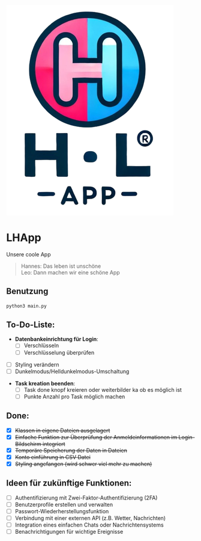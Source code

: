 ![logo](data/logo.png)

# LHApp
Unsere coole App
> Hannes: Das leben ist unschöne<br/>
> Leo: Dann machen wir eine schöne App 

## Benutzung
```bash
python3 main.py
```

## To-Do-Liste:
- **Datenbankeinrichtung für Login**:
  - [ ] Verschlüsseln
  - [ ] Verschlüsselung überprüfen
- [ ] Styling verändern
- [ ] Dunkelmodus/Helldunkelmodus-Umschaltung
- **Task kreation beenden**:
  - [ ] Task done knopf kreieren oder weiterbilder ka ob es möglich ist
  - [ ] Punkte Anzahl pro Task möglich machen

## Done:
- [x] ~~Klassen in eigene Dateien ausgelagert~~
- [x] ~~Einfache Funktion zur Überprüfung der Anmeldeinformationen im Login-Bildschirm integriert~~
- [x] ~~Temporäre Speicherung der Daten in Dateien~~
- [x] ~~Konto einführung in CSV Datei~~
- [x] ~~Styling angefangen (wird schwer viel mehr zu machen)~~

## Ideen für zukünftige Funktionen:
- [ ] Authentifizierung mit Zwei-Faktor-Authentifizierung (2FA)
- [ ] Benutzerprofile erstellen und verwalten
- [ ] Passwort-Wiederherstellungsfunktion
- [ ] Verbindung mit einer externen API (z.B. Wetter, Nachrichten)
- [ ] Integration eines einfachen Chats oder Nachrichtensystems
- [ ] Benachrichtigungen für wichtige Ereignisse
